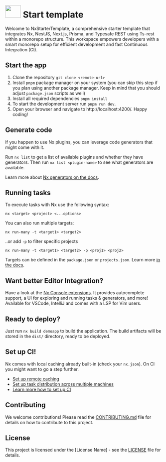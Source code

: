 # <img src="https://raw.githubusercontent.com/nrwl/nx/master/images/nx-logo.png" width="50" height="40" /> Start template

Welcome to NxStarterTemplate, a comprehensive starter template that integrates Nx, NestJS, Next.js, Prisma, and Typesafe REST using Ts-rest within a monorepo structure. This workspace empowers developers with a smart monorepo setup for efficient development and fast Continuous Integration (CI).

## Start the app

1. Clone the repository `git clone <remote-url>`
2. Install `pnpm` package manager on your system (you can skip this step if you plan using another package manager. Keep in mind that you should adjust `package.json` scripts as well)
3. Install all required dependencies `pnpm install`
4. To start the development server run `pnpm run dev`.
5. Open your browser and navigate to http://localhost:4200/. Happy coding!

## Generate code

If you happen to use Nx plugins, you can leverage code generators that might come with it.

Run `nx list` to get a list of available plugins and whether they have generators. Then run `nx list <plugin-name>` to see what generators are available.

Learn more about [Nx generators on the docs](https://nx.dev/plugin-features/use-code-generators).

## Running tasks

To execute tasks with Nx use the following syntax:

```
nx <target> <project> <...options>
```

You can also run multiple targets:

```
nx run-many -t <target1> <target2>
```

..or add `-p` to filter specific projects

```
nx run-many -t <target1> <target2> -p <proj1> <proj2>
```

Targets can be defined in the `package.json` or `projects.json`. Learn more [in the docs](https://nx.dev/core-features/run-tasks).

## Want better Editor Integration?

Have a look at the [Nx Console extensions](https://nx.dev/nx-console). It provides autocomplete support, a UI for exploring and running tasks & generators, and more! Available for VSCode, IntelliJ and comes with a LSP for Vim users.

## Ready to deploy?

Just run `nx build demoapp` to build the application. The build artifacts will be stored in the `dist/` directory, ready to be deployed.

## Set up CI!

Nx comes with local caching already built-in (check your `nx.json`). On CI you might want to go a step further.

- [Set up remote caching](https://nx.dev/core-features/share-your-cache)
- [Set up task distribution across multiple machines](https://nx.dev/nx-cloud/features/distribute-task-execution)
- [Learn more how to set up CI](https://nx.dev/recipes/ci)

## Contributing

We welcome contributions! Please read the [CONTRIBUTING.md](CONTRIBUTING.md) file for details on how to contribute to this project.

## License

This project is licensed under the [License Name] - see the [LICENSE](LICENSE) file for details.

